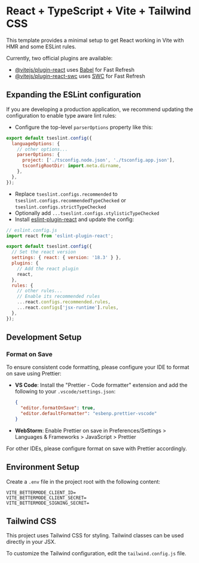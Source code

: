 # React + TypeScript + Vite + Tailwind CSS

This template provides a minimal setup to get React working in Vite with HMR and some ESLint rules.

Currently, two official plugins are available:

- [@vitejs/plugin-react](https://github.com/vitejs/vite-plugin-react/blob/main/packages/plugin-react/README.md) uses [Babel](https://babeljs.io/) for Fast Refresh
- [@vitejs/plugin-react-swc](https://github.com/vitejs/vite-plugin-react-swc) uses [SWC](https://swc.rs/) for Fast Refresh

## Expanding the ESLint configuration

If you are developing a production application, we recommend updating the configuration to enable type aware lint rules:

- Configure the top-level `parserOptions` property like this:

```js
export default tseslint.config({
  languageOptions: {
    // other options...
    parserOptions: {
      project: ['./tsconfig.node.json', './tsconfig.app.json'],
      tsconfigRootDir: import.meta.dirname,
    },
  },
});
```

- Replace `tseslint.configs.recommended` to `tseslint.configs.recommendedTypeChecked` or `tseslint.configs.strictTypeChecked`
- Optionally add `...tseslint.configs.stylisticTypeChecked`
- Install [eslint-plugin-react](https://github.com/jsx-eslint/eslint-plugin-react) and update the config:

```js
// eslint.config.js
import react from 'eslint-plugin-react';

export default tseslint.config({
  // Set the react version
  settings: { react: { version: '18.3' } },
  plugins: {
    // Add the react plugin
    react,
  },
  rules: {
    // other rules...
    // Enable its recommended rules
    ...react.configs.recommended.rules,
    ...react.configs['jsx-runtime'].rules,
  },
});
```

## Development Setup

### Format on Save

To ensure consistent code formatting, please configure your IDE to format on save using Prettier:

- **VS Code**: Install the "Prettier - Code formatter" extension and add the following to your `.vscode/settings.json`:

  ```json
  {
    "editor.formatOnSave": true,
    "editor.defaultFormatter": "esbenp.prettier-vscode"
  }
  ```

- **WebStorm**: Enable Prettier on save in Preferences/Settings > Languages & Frameworks > JavaScript > Prettier

For other IDEs, please configure format on save with Prettier accordingly.

## Environment Setup

Create a `.env` file in the project root with the following content:

```
VITE_BETTERMODE_CLIENT_ID=
VITE_BETTERMODE_CLIENT_SECRET=
VITE_BETTERMODE_SIGNING_SECRET=
```

## Tailwind CSS

This project uses Tailwind CSS for styling. Tailwind classes can be used directly in your JSX.

To customize the Tailwind configuration, edit the `tailwind.config.js` file.

